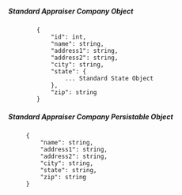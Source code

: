 ##### Standard Appraiser Company Object

            {
                "id": int,
                "name": string,
                "address1": string,
                "address2": string,
                "city": string,
                "state": {
                    ... Standard State Object
                },
                "zip": string
            }
            
            
##### Standard Appraiser Company Persistable Object

         {
             "name": string,
             "address1": string,
             "address2": string,
             "city": string,
             "state": string,
             "zip": string
         }
